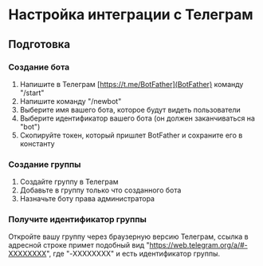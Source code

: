 # Настройка интеграции с Телеграм


## Подготовка

### Создание бота

1. Напишите в Телеграм [https://t.me/BotFather](BotFather) команду "/start"
2. Напишите команду "/newbot"
3. Выберите имя вашего бота, которое будут видеть пользователи
4. Выберите идентификатор вашего бота (он должен заканчиваться на "bot")
5. Скопируйте токен, который пришлет BotFather и сохраните его в константу

### Создание группы

1. Создайте группу в Телеграм
2. Добавьте в группу только что созданного бота
3. Назначьте боту права администратора

### Получите идентификатор группы

Откройте вашу группу через браузерную версию Телеграм, ссылка в адресной строке примет подобный вид "https://web.telegram.org/a/#-XXXXXXXX", где "-XXXXXXXX" и есть идентификатор группы.


